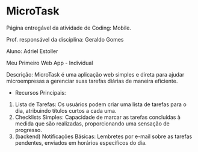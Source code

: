 # MicroTask

Página entregável da atividade de Coding: Mobile.

Prof. responsável da disciplina: Geraldo Gomes

Aluno: Adriel Estoller

Meu Primeiro Web App - Individual

Descrição: MicroTask é uma aplicação web simples e direta para ajudar microempresas a gerenciar suas tarefas diárias de maneira eficiente.

* Recursos Principais:

1. Lista de Tarefas: Os usuários podem criar uma lista de tarefas para o dia, atribuindo títulos curtos a cada uma.
2. Checklists Simples: Capacidade de marcar as tarefas concluídas à medida que são realizadas, proporcionando uma sensação de progresso.
3. (backend) Notificações Básicas: Lembretes por e-mail sobre as tarefas pendentes, enviados em horários específicos do dia.
